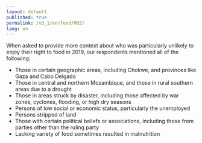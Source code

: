 ```yaml
---
layout: default
published: true
permalink: /v3_1/en/food/MOZ/
lang: en
---
```

When asked to provide more context about who was particularly unlikely to enjoy their right to food in 2019, our respondents mentioned all of the following:  

-	Those in certain geographic areas, including Chokwe, and provinces like Gaza and Cabo Delgado
-	Those in central and northern Mozambique, and those in rural southern areas due to a drought
-	Those in areas struck by disaster, including those affected by war zones, cyclones, flooding, or high dry seasons
-	Persons of low social or economic status, particularly the unemployed
-	Persons stripped of land
-	Those with certain political beliefs or associations, including those from parties other than the ruling party
-	Lacking variety of food sometimes resulted in malnutrition